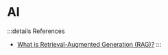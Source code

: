 # AI

:::details References

- [What is Retrieval-Augmented Generation (RAG)?](https://www.youtube.com/watch?v=T-D1OfcDW1M)
:::
